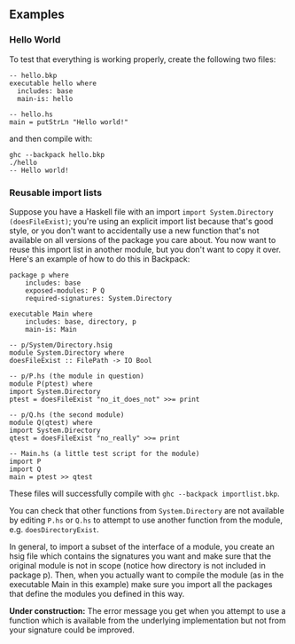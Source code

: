 ## Examples


### Hello World



To test that everything is working properly, create the following two files:


```wiki
-- hello.bkp
executable hello where
  includes: base
  main-is: hello

-- hello.hs
main = putStrLn "Hello world!"
```


and then compile with:


```wiki
ghc --backpack hello.bkp
./hello
-- Hello world!
```

### Reusable import lists



Suppose you have a Haskell file with an import `import System.Directory (doesFileExist)`; you're using an explicit import list because that's good style, or you don't want to accidentally use a new function that's not available on all versions of the package you care about.  You now want to reuse this import list in another module, but you don't want to copy it over. Here's an example of how to do this in Backpack:


```wiki
package p where
    includes: base
    exposed-modules: P Q
    required-signatures: System.Directory

executable Main where
    includes: base, directory, p
    main-is: Main

-- p/System/Directory.hsig
module System.Directory where
doesFileExist :: FilePath -> IO Bool

-- p/P.hs (the module in question)
module P(ptest) where
import System.Directory
ptest = doesFileExist "no_it_does_not" >>= print

-- p/Q.hs (the second module)
module Q(qtest) where
import System.Directory
qtest = doesFileExist "no_really" >>= print

-- Main.hs (a little test script for the module)
import P
import Q
main = ptest >> qtest
```


These files will successfully compile with `ghc --backpack importlist.bkp`.



You can check that other functions from `System.Directory` are not available by editing `P.hs` or `Q.hs` to attempt to use another function from the module, e.g. `doesDirectoryExist`.



In general, to import a subset of the interface of a module, you create an hsig file which contains the signatures you want and make sure that the original module is not in scope (notice how directory is not included in package p). Then, when you actually want to compile the module (as in the executable Main in this example) make sure you import all the packages that define the modules you defined in this way. 



**Under construction:** The error message you get when you attempt to use a function which is available from the underlying implementation but not from your signature could be improved.


